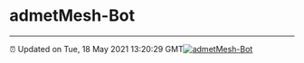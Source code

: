 # admetMesh-Bot
---
⏰ Updated on Tue, 18 May 2021 13:20:29 GMT[![admetMesh-Bot](https://github.com/kotori-y/admetMesh-bot/actions/workflows/main.yml/badge.svg)](https://github.com/kotori-y/admetMesh-bot/actions/workflows/main.yml)
